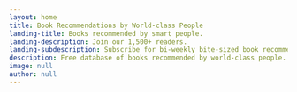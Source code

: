 ```yaml
---
layout: home
title: Book Recommendations by World-class People
landing-title: Books recommended by smart people.
landing-description: Join our 1,500+ readers. 
landing-subdescription: Subscribe for bi-weekly bite-sized book recommendations.
description: Free database of books recommended by world-class people. Subscribe for bi-weekly bite-sized book recommendations.
image: null
author: null
---
```

